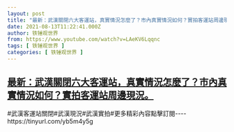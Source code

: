 ```yaml
---
layout: post
title: "最新：武漢關閉六大客運站，真實情況怎麼了？市內真實情況如何？實拍客運站周邊現況。"
date: 2021-08-13T11:22:41.000Z
author: 铁锤观世界
from: https://www.youtube.com/watch?v=LAeKV6Lqqnc
tags: [ 铁锤观世界 ]
categories: [ 铁锤观世界 ]
---
```

<!--1628853761000-->
[最新：武漢關閉六大客運站，真實情況怎麼了？市內真實情況如何？實拍客運站周邊現況。](https://www.youtube.com/watch?v=LAeKV6Lqqnc)
------

<div>
#武漢客運站關閉#武漢現況#武漢實拍#更多精彩內容點擊訂閱----https://tinyurl.com/yb5m4y5g
</div>
